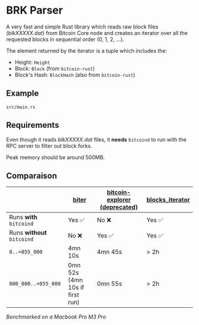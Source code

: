 # BRK Parser

A very fast and simple Rust library which reads raw block files (*blkXXXXX.dat*) from Bitcoin Core node and creates an iterator over all the requested blocks in sequential order (0, 1, 2, ...).

The element returned by the iterator is a tuple which includes the:
- Height: `Height`
- Block: `Block` (from `bitcoin-rust`)
- Block's Hash: `BlockHash` (also from `bitcoin-rust`)

## Example

`src/main.rs`

## Requirements

Even though it reads *blkXXXXX.dat* files, it **needs** `bitcoind` to run with the RPC server to filter out block forks.

Peak memory should be around 500MB.

## Comparaison

|  | [biter](https://crates.io/crates/biter) | [bitcoin-explorer (deprecated)](https://crates.io/crates/bitcoin-explorer) | [blocks_iterator](https://crates.io/crates/blocks_iterator) |
| --- | --- | --- | --- |
| Runs **with** `bitcoind` | Yes ✅ | No ❌ | Yes ✅ |
| Runs **without** `bitcoind` | No ❌ | Yes ✅ | Yes ✅ |
| `0..=855_000` | 4mn 10s | 4mn 45s | > 2h |
| `800_000..=855_000` | 0mn 52s (4mn 10s if first run) | 0mn 55s | > 2h |

*Benchmarked on a Macbook Pro M3 Pro*
